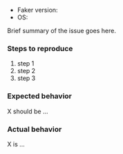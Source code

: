 * Faker version:
* OS:

Brief summary of the issue goes here.

### Steps to reproduce

1. step 1
1. step 2
1. step 3

### Expected behavior

X should be ...

### Actual behavior

X is ...

